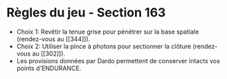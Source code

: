 # Règles du jeu - Section 163

- Choix 1: Revêtir la tenue grise pour pénétrer sur la base spatiale (rendez-vous au [[344]]).
- Choix 2: Utiliser la pince à photons pour sectionner la clôture (rendez-vous au [[302]]).
- Les provisions données par Dardo permettent de conserver intacts vos points d'ENDURANCE.